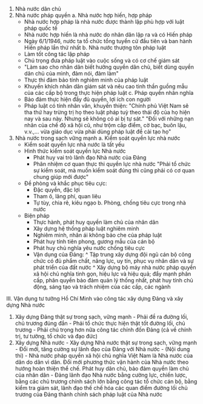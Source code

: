 1. Nhà nước dân chủ
2. Nhà nước pháp quyền
  a. Nhà nước hợp hiến, hợp pháp
    - Nhà nước hợp pháp là nhà nước được thành lập phù hợp với luật pháp quốc tế
    - Nhà nước hợp hiến là nhà nước do nhân dân lập ra và có Hiến pháp
    - Ngày 6/1/1946, nước ta tổ chức tổng tuyển cử đầu tiên và ban hành Hiến pháp lần thứ nhất
  b. Nhà nước thượng tôn pháp luật
    - Làm tốt công tác lập pháp
    - Chú trọng đưa pháp luật vào cuộc sống và có cơ chế giám sát
    - "Làm sao cho nhân dân biết hưởng quyền dân chủ, biết dùng quyền dân chủ của mình, đảm nói, đảm làm"
    - Thực thi đảm bảo tính nghiêm minh của pháp luật
    - Khuyến khích nhân dân giám sát và nêu cao tinh thần guồng mẫu của các cấp bộ trong thực hiện pháp luật
  c. Pháp quyền nhân nghĩa
    - Bảo đảm thực hiện đầy đủ quyền, lợi ích con người
    - Pháp luật có tính nhân văn, khuyến thiện: "Chính phủ Việt Nam sẽ tha thứ hay trừng trị họ theo luật pháp tuỳ theo thái độ của họ hiện nay và sau này. Nhưng sẽ không có ai bị tự sát." "Đối với những nạn nhân của chế độ xã hội cũ, như trộm cắp điểm, cờ bạc, buôn lậu, v.v.,... vừa giáo dục vừa phải dùng pháp luật để cải tạo họ"
3. Nhà nước trong sạch vững mạnh
  a. Kiểm soát quyền lực nhà nước
    - Kiểm soát quyền lực nhà nước là tất yếu
    - Hình thức kiểm soát quyền lực Nhà nước
      + Phát huy vai trò lãnh đạo Nhà nước của Đảng
      + Phân nhiệm cơ quan thực thi quyền lực nhà nước "Phải tổ chức sự kiểm soát, mà muốn kiểm soát đúng thì cũng phải có cơ quan chung giúp mới được"
    - Đề phòng và khắc phục tiêu cực:
      + Đặc quyền, đặc lợi
      + Tham ô, lãng phí, quan liêu
      + Tự tùy, chia rẽ, kiêu ngạo
  b. Phòng, chống tiêu cực trong nhà nước
    - Biện pháp
      + Thực hành, phát huy quyền làm chủ của nhân dân
      + Xây dựng hệ thống pháp luật nghiêm minh
      + Nghiêm minh, nhân ái không bảo che của pháp luật
      + Phát huy tính tiên phong, gương mẫu của cán bộ
      + Phát huy chủ nghĩa yêu nước chống tiêu cực
      * Vận dụng của Đảng:
        ^ Tập trung xây dựng đội ngũ cán bộ công chức có đủ phẩm chất, năng lực, uy tín, phục vụ nhân dân và sự phát triển của đất nước
        ^ Xây dựng bộ máy nhà nước pháp quyền xã hội chủ nghĩa tinh gọn, hiệu lực và hiệu quả; đẩy mạnh phân cấp, phân quyền bảo đảm quản lý thống nhất, phát huy tính chủ động, sáng tạo và trách nhiệm của các cấp, các ngành

III. Vận dụng tư tưởng Hồ Chí Minh vào công tác xây dựng Đảng và xây dựng Nhà nước
  1. Xây dựng Đảng thật sự trong sạch, vững mạnh
    - Phải đề ra đường lối, chủ trương đúng đắn
    - Phải tổ chức thực hiện thật tốt đường lối, chủ trương
    - Phải chú trọng hơn nữa công tác chính đốn Đảng (cả về chính trị, tư tưởng, tổ chức và đạo đức)
  2. Xây dựng Nhà nước
    - Xây dựng Nhà nước thật sự trong sạch, vững mạnh
    - Đổi mới, tăng cường sự lãnh đạo của Đảng với Nhà nước
    - (Nội dung thi)
    - Nhà nước pháp quyền xã hội chủ nghĩa Việt Nam là Nhà nước của dân do dân vì dân. Đổi mới phương thức vận hành của Nhà nước theo hướng hoàn thiện thể chế. Phát huy dân chủ, bảo đảm quyền làm chủ của nhân dân
    - Đảng lãnh đạo Nhà nước bằng cường lực, chiến lược, bằng các chủ trương chính sách lớn bằng công tác tổ chức cán bộ, bằng kiểm tra giám sát, lãnh đạo thế chế hóa các quan điểm đường lối chủ trương của Đảng thành chính sách pháp luật của Nhà nước